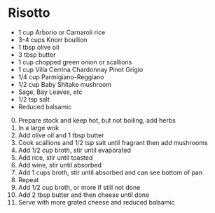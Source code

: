 # Risotto

* 1 cup Arborio or Carnaroli rice
* 3-4 cups Knorr boullion
* 1 tbsp olive oil
* 3 tbsp butter
* 1 cup chopped green onion or scallions
* 1 cup Villa Cerrina Chardonnay Pinot Grigio
* 1/4 cup Parmigiano-Reggiano
* 1/2 cup Baby Shitake mushroom
* Sage, Bay Leaves, etc
* 1/2 tsp salt
* Reduced balsamic

0. Prepare stock and keep hot, but not boiling, add herbs
0. In a large wok
0. Add olive oil and 1 tbsp butter
0. Cook scallions and 1/2 tsp salt until fragrant then add mushrooms
0. Add 1/2 cup broth, stir until evaporated
0. Add rice, stir until toasted
0. Add wine, stir until absorbed
0. Add 1 cups broth, stir until absorbed and can see bottom of pan
0. Repeat
0. Add 1/2 cup broth, or more if still not done
0. Add 2 tbsp butter and then cheese until done
0. Serve with more grated cheese and reduced balsamic

